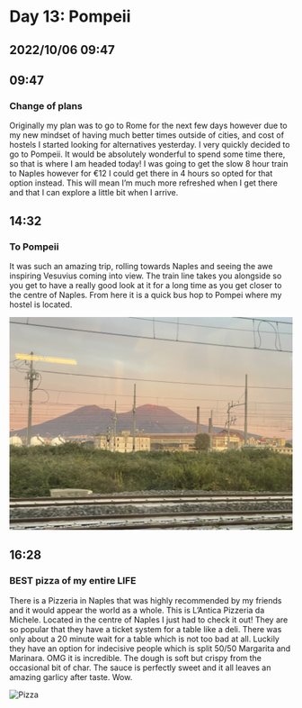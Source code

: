 # Day 13: Pompeii
## 2022/10/06 09:47

## 09:47
### Change of plans

Originally my plan was to go to Rome for the next few days however due to my new mindset of having much better times outside of cities, and cost of hostels I started looking for alternatives yesterday. I very quickly decided to go to Pompeii. It would be absolutely wonderful to spend some time there, so that is where I am headed today! I was going to get the slow 8 hour train to Naples however for €12 I could get there in 4 hours so opted for that option instead. This will mean I’m much more refreshed when I get there and that I can explore a little bit when I arrive. 

## 14:32
### To Pompeii

It was such an amazing trip, rolling towards Naples and seeing the awe inspiring Vesuvius coming into view. The train line takes you alongside so you get to have a really good look at it for a long time as you get closer to the centre of Naples. 
From here it is a quick bus hop to Pompei where my hostel is located. 

![View of Vesuvius from the train](https://raw.githubusercontent.com/benknight135/thirty-knights/main/api/data/posts/day13/train-view.jpeg)

## 16:28
### BEST pizza of my entire LIFE

There is a Pizzeria in Naples that was highly recommended by my friends and it would appear the world as a whole. This is L’Antica Pizzeria da Michele. Located in the centre of Naples I just had to check it out!
They are so popular that they have a ticket system for a table like a deli. There was only about a 20 minute wait for a table which is not too bad at all. Luckily they have an option for indecisive people which is split 50/50 Margarita and Marinara. OMG it is incredible. The dough is soft but crispy from the occasional bit of char. The sauce is perfectly sweet and it all leaves an amazing garlicy after taste. Wow.

![Pizza](https://raw.githubusercontent.com/benknight135/thirty-knights/main/api/data/posts/day13/pizza.jpeg)

